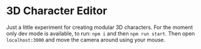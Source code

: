 # 3D Character Editor
Just a little experiment for creating modular 3D characters.
For the moment only dev mode is available, to run: `npm i` and then `npm run start`.
Then open `localhost:3000` and move the camera around using your mouse.
